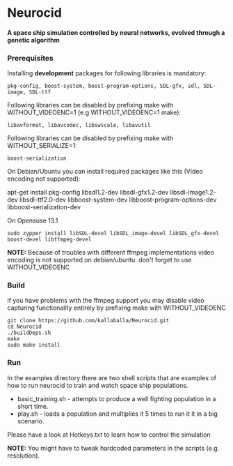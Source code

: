 # Neurocid
#### A space ship simulation controlled by neural networks, evolved through a genetic algorithm

### Prerequisites
Installing **development** packages for following libraries is mandatory: 

    pkg-config, boost-system, boost-program-options, SDL-gfx, sdl, SDL-image, SDL-ttf

Following libraries can be disabled by prefixing make with WITHOUT_VIDEOENC=1 (e.g WITHOUT_VIDEOENC=1 make):

    libavformat, libavcodec, libswscale, libavutil

Following libraries can be disabled by prefixing make with WITHOUT_SERIALIZE=1:

    boost-serialization

On Debian/Ubuntu you can install required packages like this (Video encoding not supported):

   apt-get install pkg-config libsdl1.2-dev libsdl-gfx1.2-dev libsdl-image1.2-dev libsdl-ttf2.0-dev libboost-system-dev libboost-program-options-dev libboost-serialization-dev
 
On Opensuse 13.1

    sudo zypper install libSDL-devel libSDL_image-devel libSDL_gfx-devel boost-devel libffmpeg-devel

**NOTE:** Because of troubles with different ffmpeg implementations video encoding is not supported on debian/ubuntu. don't forget to use WITHOUT_VIDEOENC

### Build
if you have problems with the ffmpeg support you may disable video capturing functionality entirely by prefixing make with WITHOUT_VIDEOENC

    git clone https://github.com/kallaballa/Neurocid.git
    cd Neurocid
    ./buildDeps.sh
    make
    sudo make install
    
### Run
In the examples directory there are two shell scripts that are examples of how to run neurocid to train and watch space ship populations.
* basic_training.sh - attempts to produce a well fighting population in a short time.
* play.sh - loads a population and multiplies it 5 times to run it it in a big scenario.

Please have a look at Hotkeys.txt to learn how to control the simulation

**NOTE:** You might have to tweak hardcoded parameters in the scripts (e.g. resolution).

    
